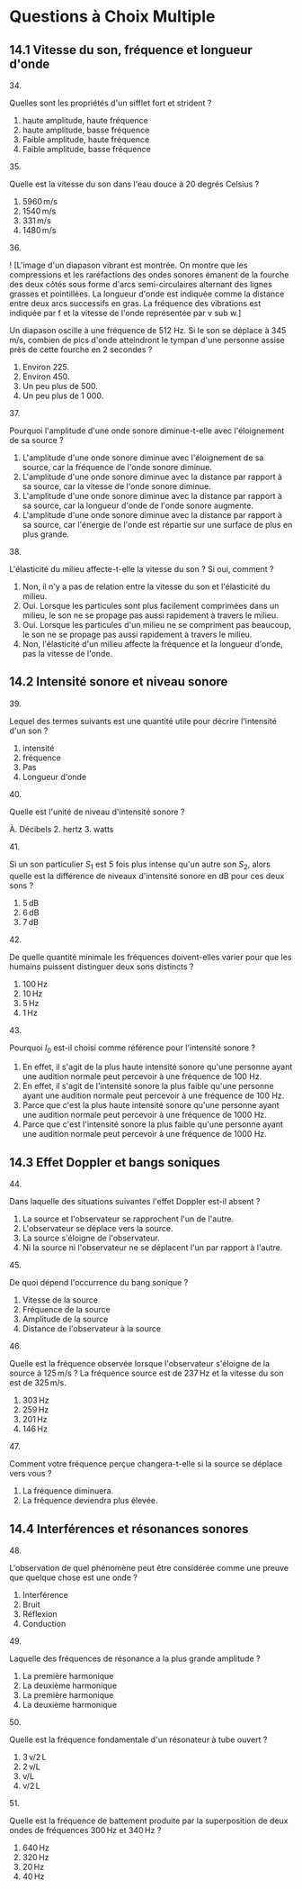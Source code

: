 # Questions à Choix Multiple

## 14.1 Vitesse du son, fréquence et longueur d'onde

34\.

Quelles sont les propriétés d'un sifflet fort et strident ?

1. haute amplitude, haute fréquence
2. haute amplitude, basse fréquence
3. Faible amplitude, haute fréquence
4. Faible amplitude, basse fréquence

35\.

Quelle est la vitesse du son dans l'eau douce à 20 degrés Celsius ?

1. $5960\,\text{m}/\text{s}$
2. $1540\,\text{m}/\text{s}$
3. $331\,\text{m}/\text{s}$
4. $1480\,\text{m}/\text{s}$

36\.

! [L'image d'un diapason vibrant est montrée. On montre que les compressions et les raréfactions des ondes sonores émanent de la fourche des deux côtés sous forme d'arcs semi-circulaires alternant des lignes grasses et pointillées. La longueur d'onde est indiquée comme la distance entre deux arcs successifs en gras. La fréquence des vibrations est indiquée par f et la vitesse de l'onde représentée par v sub w.]

Un diapason oscille à une fréquence de 512 Hz. Si le son se déplace à 345 m/s, combien de pics d'onde atteindront le tympan d'une personne assise près de cette fourche en 2 secondes ?

1. Environ 225.
2. Environ 450.
3. Un peu plus de 500.
4. Un peu plus de 1 000.

37\.

Pourquoi l'amplitude d'une onde sonore diminue-t-elle avec l'éloignement de sa source ?

1. L'amplitude d'une onde sonore diminue avec l'éloignement de sa source, car la fréquence de l'onde sonore diminue.
2. L'amplitude d'une onde sonore diminue avec la distance par rapport à sa source, car la vitesse de l'onde sonore diminue.
3. L'amplitude d'une onde sonore diminue avec la distance par rapport à sa source, car la longueur d'onde de l'onde sonore augmente.
4. L'amplitude d'une onde sonore diminue avec la distance par rapport à sa source, car l'énergie de l'onde est répartie sur une surface de plus en plus grande.

38\.

L'élasticité du milieu affecte-t-elle la vitesse du son ? Si oui, comment ?

1. Non, il n'y a pas de relation entre la vitesse du son et l'élasticité du milieu.
2. Oui. Lorsque les particules sont plus facilement comprimées dans un milieu, le son ne se propage pas aussi rapidement à travers le milieu.
3. Oui. Lorsque les particules d'un milieu ne se compriment pas beaucoup, le son ne se propage pas aussi rapidement à travers le milieu.
4. Non, l'élasticité d'un milieu affecte la fréquence et la longueur d'onde, pas la vitesse de l'onde.

## 14.2 Intensité sonore et niveau sonore

39\.

Lequel des termes suivants est une quantité utile pour décrire l'intensité d'un son ?

1. intensité
2. fréquence
3. Pas
4. Longueur d'onde

40\.

Quelle est l'unité de niveau d'intensité sonore ?

À.  Décibels
2. hertz
3. watts

41\.

Si un son particulier $S_1$ est 5 fois plus intense qu'un autre son $S_2$, alors quelle est la différence de niveaux d'intensité sonore en dB pour ces deux sons ?

1. $5\,\text{dB}$
2. $6\,\text{dB}$
3. $7\,\text{dB}$

42\.

De quelle quantité minimale les fréquences doivent-elles varier pour que les humains puissent distinguer deux sons distincts ?

1. $100\,\text{Hz}$
2. $10\,\text{Hz}$
3. $5\,\text{Hz}$
4. $1\,\text{Hz}$

43\.

Pourquoi $I_0$ est-il choisi comme référence pour l'intensité sonore ?

1. En effet, il s'agit de la plus haute intensité sonore qu'une personne ayant une audition normale peut percevoir à une fréquence de 100 Hz.
2. En effet, il s'agit de l'intensité sonore la plus faible qu'une personne ayant une audition normale peut percevoir à une fréquence de 100 Hz.
3. Parce que c'est la plus haute intensité sonore qu'une personne ayant une audition normale peut percevoir à une fréquence de 1000 Hz.
4. Parce que c'est l'intensité sonore la plus faible qu'une personne ayant une audition normale peut percevoir à une fréquence de 1000 Hz.

## 14.3 Effet Doppler et bangs soniques

44\.

Dans laquelle des situations suivantes l'effet Doppler est-il absent ?

1. La source et l'observateur se rapprochent l'un de l'autre.
2. L'observateur se déplace vers la source.
3. La source s'éloigne de l'observateur.
4. Ni la source ni l'observateur ne se déplacent l'un par rapport à l'autre.

45\.

De quoi dépend l'occurrence du bang sonique ?

1. Vitesse de la source
2. Fréquence de la source
3. Amplitude de la source
4. Distance de l'observateur à la source

46\.

Quelle est la fréquence observée lorsque l'observateur s'éloigne de la source à $125\,\text{m/s}$ ? La fréquence source est de $237\,\text{Hz}$ et la vitesse du son est de $325\,\text{m/s}$.

1. $303\,\text{Hz}$
2. $259\,\text{Hz}$
3. $201\,\text{Hz}$
4. $146\,\text{Hz}$

47\.

Comment votre fréquence perçue changera-t-elle si la source se déplace vers vous ?

1. La fréquence diminuera.
2. La fréquence deviendra plus élevée.

## 14.4 Interférences et résonances sonores

48\.

L'observation de quel phénomène peut être considérée comme une preuve que quelque chose est une onde ?

1. Interférence
2. Bruit
3. Réflexion
4. Conduction

49\.

Laquelle des fréquences de résonance a la plus grande amplitude ?

1. La première harmonique
2. La deuxième harmonique
3. La première harmonique
4. La deuxième harmonique

50\.

Quelle est la fréquence fondamentale d'un résonateur à tube ouvert ?

1. $3\,\text{v}/2\,\text{L}$
2. $2\,\text{v}/\text{L}$
3. $\text{v}/\text{L}$
4. $\text{v}/2\,\text{L}$

51\.

Quelle est la fréquence de battement produite par la superposition de deux ondes de fréquences $300\,\text{Hz}$ et $340\,\text{Hz}$ ?

1. $640\,\text{Hz}$
2. $320\,\text{Hz}$
3. $20\,\text{Hz}$
4. $40\,\text{Hz}$
